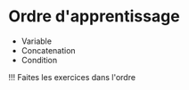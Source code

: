 # Ordre d'apprentissage

- Variable
- Concatenation
- Condition

!!! Faites les exercices dans l'ordre

